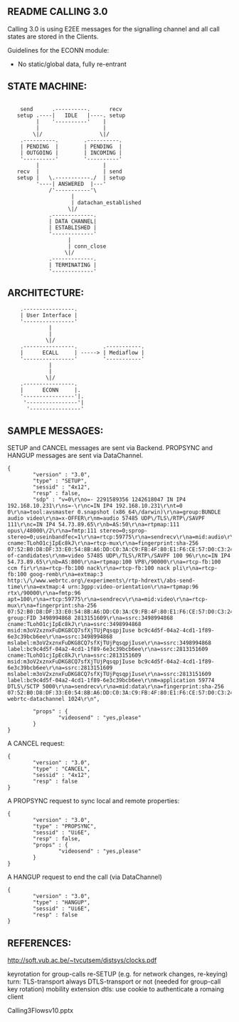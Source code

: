 README CALLING 3.0
------------------


Calling 3.0 is using E2EE messages for the signalling channel
and all call states are stored in the Clients.




Guidelines for the ECONN module:

- No static/global data, fully re-entrant




STATE MACHINE:
-------------

```

    send      .----------.      recv
   setup .----|   IDLE   |----. setup
         |    '----------'    |
         |                    |
        \|/                  \|/
    .----------.        .----------.
    | PENDING  |        | PENDING  |
    | OUTGOING |        | INCOMING |
    '----------'        '----------'
         |                    |
   recv  |                    | send
   setup |   \.-----------./  | setup
         '----| ANSWERED  |---'
             /'-----------'\
                    |
                    | datachan_established
                   \|/
             .-------------.
             | DATA CHANNEL|
             | ESTABLISHED |
             '-------------'
                   |
                   | conn_close
                  \|/
             .-------------.
             | TERMINATING |
             '-------------'
```



ARCHITECTURE:
------------

```
    .----------------.
    | User Interface |
    '----------------'
             |
             |
            \|/
    .----------------.        .-----------.
    |      ECALL     | -----> | Mediaflow |
    '----------------'        '-----------'
             |
             |
            \|/
    .----------------.
    |      ECONN     |.
    '----------------'|.
     '----------------'|
      '----------------'
```




SAMPLE MESSAGES:
---------------

SETUP and CANCEL messages are sent via Backend.
PROPSYNC and HANGUP messages are sent via DataChannel.


```
{
        "version" : "3.0",
        "type" : "SETUP",
        "sessid" : "4x12",
        "resp" : false,
        "sdp" : "v=0\r\no=- 2291589356 1242618047 IN IP4 192.168.10.231\r\ns=-\r\nc=IN IP4 192.168.10.231\r\nt=0 0\r\na=tool:avsmaster 0.snapshot (x86_64\/darwin)\r\na=group:BUNDLE audio video\r\na=x-OFFER\r\nm=audio 57485 UDP\/TLS\/RTP\/SAVPF 111\r\nc=IN IP4 54.73.89.65\r\nb=AS:50\r\na=rtpmap:111 opus\/48000\/2\r\na=fmtp:111 stereo=0;sprop-stereo=0;useinbandfec=1\r\na=rtcp:59775\r\na=sendrecv\r\na=mid:audio\r\na=ssrc:2924691974 cname:TLohO1cjIpEc8kJ\r\na=rtcp-mux\r\na=fingerprint:sha-256 07:52:B0:D8:DF:33:E0:54:8B:A6:DD:C0:3A:C9:FB:4F:80:E1:F6:CE:57:D0:C3:24:50:3D:6B:8D:98:EF:24:DE\r\na=setup:actpass\r\na=end-of-candidates\r\nm=video 57485 UDP\/TLS\/RTP\/SAVPF 100 96\r\nc=IN IP4 54.73.89.65\r\nb=AS:800\r\na=rtpmap:100 VP8\/90000\r\na=rtcp-fb:100 ccm fir\r\na=rtcp-fb:100 nack\r\na=rtcp-fb:100 nack pli\r\na=rtcp-fb:100 goog-remb\r\na=extmap:3 http:\/\/www.webrtc.org\/experiments\/rtp-hdrext\/abs-send-time\r\na=extmap:4 urn:3gpp:video-orientation\r\na=rtpmap:96 rtx\/90000\r\na=fmtp:96 apt=100\r\na=rtcp:59775\r\na=sendrecv\r\na=mid:video\r\na=rtcp-mux\r\na=fingerprint:sha-256 07:52:B0:D8:DF:33:E0:54:8B:A6:DD:C0:3A:C9:FB:4F:80:E1:F6:CE:57:D0:C3:24:50:3D:6B:8D:98:EF:24:DE\r\na=setup:actpass\r\na=ssrc-group:FID 3498994868 2813151609\r\na=ssrc:3498994868 cname:TLohO1cjIpEc8kJ\r\na=ssrc:3498994868 msid:m3oV2xznxFuDKG8CQ7sfXjTUjPqsqpjIuse bc9c4d5f-04a2-4cd1-1f89-6e3c39bcb6ee\r\na=ssrc:3498994868 mslabel:m3oV2xznxFuDKG8CQ7sfXjTUjPqsqpjIuse\r\na=ssrc:3498994868 label:bc9c4d5f-04a2-4cd1-1f89-6e3c39bcb6ee\r\na=ssrc:2813151609 cname:TLohO1cjIpEc8kJ\r\na=ssrc:2813151609 msid:m3oV2xznxFuDKG8CQ7sfXjTUjPqsqpjIuse bc9c4d5f-04a2-4cd1-1f89-6e3c39bcb6ee\r\na=ssrc:2813151609 mslabel:m3oV2xznxFuDKG8CQ7sfXjTUjPqsqpjIuse\r\na=ssrc:2813151609 label:bc9c4d5f-04a2-4cd1-1f89-6e3c39bcb6ee\r\nm=application 59774 DTLS\/SCTP 5000\r\na=sendrecv\r\na=mid:data\r\na=fingerprint:sha-256 07:52:B0:D8:DF:33:E0:54:8B:A6:DD:C0:3A:C9:FB:4F:80:E1:F6:CE:57:D0:C3:24:50:3D:6B:8D:98:EF:24:DE\r\na=setup:actpass\r\na=sctpmap:5000 webrtc-datachannel 1024\r\n",

        "props" : {
                "videosend" : "yes,please"
        }
}
```


A CANCEL request:
```
{
        "version" : "3.0",
        "type" : "CANCEL",
        "sessid" : "4x12",
        "resp" : false
}
```


A PROPSYNC request to sync local and remote properties:
```
{
        "version" : "3.0",
        "type" : "PROPSYNC",
        "sessid" : "Ui6E",
        "resp" : false,
        "props" : {
                "videosend" : "yes,please"
        }
}
```


A HANGUP request to end the call (via DataChannel)
```
{
        "version" : "3.0",
        "type" : "HANGUP",
        "sessid" : "Ui6E",
        "resp" : false
}
```




REFERENCES:
----------


http://soft.vub.ac.be/~tvcutsem/distsys/clocks.pdf


keyrotation for group-calls
re-SETUP (e.g. for network changes, re-keying)
turn: TLS-transport always
      DTLS-transport or not (needed for group-call key rotation)
      mobility extension
      dtls: use cookie to authenticate a romaing client

Calling3Flowsv10.pptx
